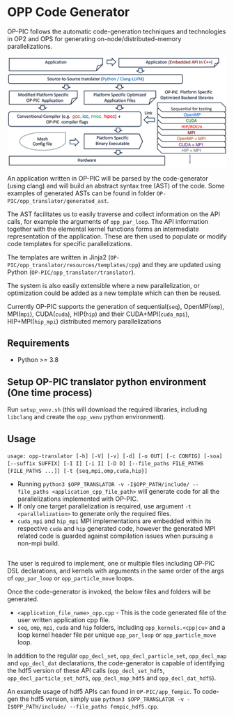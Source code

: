 # OPP Code Generator

OP-PIC follows the automatic code-generation techniques and technologies in OP2 and OPS for generating on-node/distributed-memory parallelizations. 

![OP-PIC Application Development lifecycle](opp_dev_lifecycle.png)

An application written in OP-PIC will be parsed by the code-generator (using clang) and will build an abstract syntax tree (AST) of the code. 
Some examples of generated ASTs can be found in folder `OP-PIC/opp_translator/generated_ast`.

The AST facilitates us to easily traverse and collect information on the API calls, for example the arguments of `opp_par_loop`. 
The API information together with the elemental kernel functions forms an intermediate representation of the application.
These are then used to populate or modify code templates for specific parallelizations. 

The templates are written in Jinja2 (`OP-PIC/opp_translator/resources/templates/cpp`) and they are updated using Python (`OP-PIC/opp_translator/translator`). 

The system is also easily extensible where a new parallelization, or optimization could be added as a new template which can then be reused. 

Currently OP-PIC supports the generation of sequential(`seq`), OpenMP(`omp`), MPI(`mpi`), CUDA(`cuda`), HIP(`hip`) and their CUDA+MPI(`cuda_mpi`), HIP+MPI(`hip_mpi`) distributed memory parallelizations

## Requirements
 * Python >= 3.8

## Setup OP-PIC translator python environment (One time process)
Run `setup_venv.sh` (this will download the required libraries, including `libclang` and create the `opp_venv` python environment).

## Usage
`usage: opp-translator [-h] [-V] [-v] [-d] [-o OUT] [-c CONFIG] [-soa] [--suffix SUFFIX] [-I I] [-i I] [-D D] [--file_paths FILE_PATHS [FILE_PATHS ...]] [-t {seq,mpi,omp,cuda,hip}]`

 * Running `python3 $OPP_TRANSLATOR -v -I$OPP_PATH/include/ --file_paths <application_cpp_file_path>` will generate code for all the parallelizations implemented with OP-PIC.
 * If only one target parallelization is required, use argument `-t <parallelization>` to generate only the required files.
 * `cuda_mpi` and `hip_mpi` MPI implementations are embedded within its respective `cuda` and `hip` generated code, however the generated MPI related code is guarded against compilation issues when pursuing a non-mpi build.

## 

The user is required to implement, one or multiple files including OP-PIC DSL declarations, and kernels with arguments in the same order of the args of `opp_par_loop` or `opp_particle_move` loops.

Once the code-generator is invoked, the below files and folders will be generated.
 - `<application_file_name>_opp.cpp` - This is the code generated file of the user written application cpp file.
 - `seq`, `omp`, `mpi`, `cuda` and `hip` folders, including `opp_kernels.<cpp|cu>` and a loop kernel header file per unique `opp_par_loop` or `opp_particle_move` loop.

In addition to the regular `opp_decl_set`, `opp_decl_particle_set`, `opp_decl_map` and `opp_decl_dat` declarations, the code-generator is capable of identifying the hdf5 version of these API calls (`opp_decl_set_hdf5`, `opp_decl_particle_set_hdf5`, `opp_decl_map_hdf5` and `opp_decl_dat_hdf5`).

An example usage of hdf5 APIs can found in `OP-PIC/app_fempic`. 
To code-gen the hdf5 version, simply use `python3 $OPP_TRANSLATOR -v -I$OPP_PATH/include/ --file_paths fempic_hdf5.cpp`.